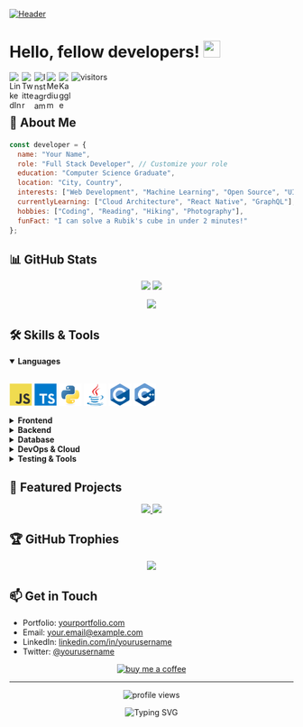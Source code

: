 <!-- Header Animation Banner -->
[![Header](https://raw.githubusercontent.com/yourusername/yourusername/main/assets/header-banner.gif)](https://yourusername.github.io/)

# Hello, fellow developers! <img src="https://raw.githubusercontent.com/yourusername/yourusername/main/assets/wave.gif" width="30px" height="30px" />

<!-- Social Media Links -->
<p>
<a href="https://www.linkedin.com/in/yourusername/" target="_blank">
  <img align="left" alt="LinkedIn" width="22px" src="https://raw.githubusercontent.com/peterthehan/peterthehan/master/assets/linkedin.svg" />
</a>
<a href="https://twitter.com/yourusername" target="_blank">
  <img align="left" alt="Twitter" width="22px" src="https://raw.githubusercontent.com/peterthehan/peterthehan/master/assets/twitter.svg" />
</a>
<a href="https://www.instagram.com/yourusername/" target="_blank">
  <img align="left" alt="Instagram" width="22px" src="https://raw.githubusercontent.com/hussainweb/hussainweb/main/icons/instagram.png" />
</a>
<a href="https://medium.com/@yourusername" target="_blank">
  <img align="left" alt="Medium" width="22px" src="https://cdn.jsdelivr.net/npm/simple-icons@v3/icons/medium.svg" />
</a>
<a href="https://www.kaggle.com/yourusername" target="_blank">
  <img align="left" alt="Kaggle" width="22px" src="https://www.vectorlogo.zone/logos/kaggle/kaggle-icon.svg" />
</a>
<img src="https://visitor-badge.glitch.me/badge?page_id=yourusername.yourusername" alt="visitors">
</p>

<br>

## 💫 About Me

```javascript
const developer = {
  name: "Your Name",
  role: "Full Stack Developer", // Customize your role
  education: "Computer Science Graduate",
  location: "City, Country",
  interests: ["Web Development", "Machine Learning", "Open Source", "UI/UX"],
  currentlyLearning: ["Cloud Architecture", "React Native", "GraphQL"],
  hobbies: ["Coding", "Reading", "Hiking", "Photography"],
  funFact: "I can solve a Rubik's cube in under 2 minutes!"
};
```

## 📊 GitHub Stats

<p align="center">
  <img height="180em" src="https://github-readme-stats.vercel.app/api?username=yourusername&show_icons=true&count_private=true&theme=tokyonight&hide_border=true"/>
  <img height="180em" src="https://github-readme-stats.vercel.app/api/top-langs/?username=yourusername&layout=compact&hide_border=true&theme=tokyonight&langs_count=6&hide=jupyter%20notebook,tex,css,php"/>
</p>

<p align="center">
  <img src="https://github-readme-streak-stats.herokuapp.com?user=yourusername&theme=tokyonight&hide_border=true&date_format=M%20j%5B%2C%20Y%5D">
</p>

## 🛠️ Skills & Tools

<details open>
  <summary><b>Languages</b></summary>
  <br>
  <p align="left">
    <img src="https://raw.githubusercontent.com/devicons/devicon/master/icons/javascript/javascript-original.svg" alt="javascript" width="40" height="40"/>
    <img src="https://raw.githubusercontent.com/devicons/devicon/master/icons/typescript/typescript-original.svg" alt="typescript" width="40" height="40"/>
    <img src="https://raw.githubusercontent.com/devicons/devicon/master/icons/python/python-original.svg" alt="python" width="40" height="40"/>
    <img src="https://raw.githubusercontent.com/devicons/devicon/master/icons/java/java-original.svg" alt="java" width="40" height="40"/>
    <img src="https://raw.githubusercontent.com/devicons/devicon/master/icons/c/c-original.svg" alt="c" width="40" height="40"/>
    <img src="https://raw.githubusercontent.com/devicons/devicon/master/icons/cplusplus/cplusplus-original.svg" alt="cplusplus" width="40" height="40"/>
  </p>
</details>

<details>
  <summary><b>Frontend</b></summary>
  <br>
  <p align="left">
    <img src="https://raw.githubusercontent.com/devicons/devicon/master/icons/html5/html5-original-wordmark.svg" alt="html5" width="40" height="40"/>
    <img src="https://raw.githubusercontent.com/devicons/devicon/master/icons/css3/css3-original-wordmark.svg" alt="css3" width="40" height="40"/>
    <img src="https://raw.githubusercontent.com/devicons/devicon/master/icons/react/react-original-wordmark.svg" alt="react" width="40" height="40"/>
    <img src="https://angular.io/assets/images/logos/angular/angular.svg" alt="angular" width="40" height="40"/>
    <img src="https://raw.githubusercontent.com/devicons/devicon/master/icons/bootstrap/bootstrap-plain-wordmark.svg" alt="bootstrap" width="40" height="40"/>
    <img src="https://raw.githubusercontent.com/devicons/devicon/master/icons/sass/sass-original.svg" alt="sass" width="40" height="40"/>
    <img src="https://www.vectorlogo.zone/logos/tailwindcss/tailwindcss-icon.svg" alt="tailwind" width="40" height="40"/>
  </p>
</details>

<details>
  <summary><b>Backend</b></summary>
  <br>
  <p align="left">
    <img src="https://raw.githubusercontent.com/devicons/devicon/master/icons/nodejs/nodejs-original-wordmark.svg" alt="nodejs" width="40" height="40"/>
    <img src="https://raw.githubusercontent.com/devicons/devicon/master/icons/express/express-original-wordmark.svg" alt="express" width="40" height="40"/>
    <img src="https://www.vectorlogo.zone/logos/springio/springio-icon.svg" alt="spring" width="40" height="40"/>
    <img src="https://raw.githubusercontent.com/devicons/devicon/master/icons/django/django-original.svg" alt="django" width="40" height="40"/>
    <img src="https://www.vectorlogo.zone/logos/pocoo_flask/pocoo_flask-icon.svg" alt="flask" width="40" height="40"/>
  </p>
</details>

<details>
  <summary><b>Database</b></summary>
  <br>
  <p align="left">
    <img src="https://raw.githubusercontent.com/devicons/devicon/master/icons/mongodb/mongodb-original-wordmark.svg" alt="mongodb" width="40" height="40"/>
    <img src="https://raw.githubusercontent.com/devicons/devicon/master/icons/mysql/mysql-original-wordmark.svg" alt="mysql" width="40" height="40"/>
    <img src="https://raw.githubusercontent.com/devicons/devicon/master/icons/postgresql/postgresql-original-wordmark.svg" alt="postgresql" width="40" height="40"/>
    <img src="https://www.vectorlogo.zone/logos/firebase/firebase-icon.svg" alt="firebase" width="40" height="40"/>
    <img src="https://raw.githubusercontent.com/devicons/devicon/master/icons/redis/redis-original-wordmark.svg" alt="redis" width="40" height="40"/>
  </p>
</details>

<details>
  <summary><b>DevOps & Cloud</b></summary>
  <br>
  <p align="left">
    <img src="https://raw.githubusercontent.com/devicons/devicon/master/icons/docker/docker-original-wordmark.svg" alt="docker" width="40" height="40"/>
    <img src="https://www.vectorlogo.zone/logos/kubernetes/kubernetes-icon.svg" alt="kubernetes" width="40" height="40"/>
    <img src="https://raw.githubusercontent.com/devicons/devicon/master/icons/amazonwebservices/amazonwebservices-original-wordmark.svg" alt="aws" width="40" height="40"/>
    <img src="https://www.vectorlogo.zone/logos/google_cloud/google_cloud-icon.svg" alt="gcp" width="40" height="40"/>
    <img src="https://www.vectorlogo.zone/logos/microsoft_azure/microsoft_azure-icon.svg" alt="azure" width="40" height="40"/>
    <img src="https://www.vectorlogo.zone/logos/heroku/heroku-icon.svg" alt="heroku" width="40" height="40"/>
    <img src="https://www.vectorlogo.zone/logos/jenkins/jenkins-icon.svg" alt="jenkins" width="40" height="40"/>
    <img src="https://www.vectorlogo.zone/logos/travis-ci/travis-ci-icon.svg" alt="travisci" width="40" height="40"/>
  </p>
</details>

<details>
  <summary><b>Testing & Tools</b></summary>
  <br>
  <p align="left">
    <img src="https://www.vectorlogo.zone/logos/jestjsio/jestjsio-icon.svg" alt="jest" width="40" height="40"/>
    <img src="https://www.vectorlogo.zone/logos/mochajs/mochajs-icon.svg" alt="mocha" width="40" height="40"/>
    <img src="https://raw.githubusercontent.com/simple-icons/simple-icons/6e46ec1fc23b60c8fd0d2f2ff46db82e16dbd75f/icons/cypress.svg" alt="cypress" width="40" height="40"/>
    <img src="https://www.vectorlogo.zone/logos/getpostman/getpostman-icon.svg" alt="postman" width="40" height="40"/>
    <img src="https://www.vectorlogo.zone/logos/git-scm/git-scm-icon.svg" alt="git" width="40" height="40"/>
    <img src="https://www.vectorlogo.zone/logos/figma/figma-icon.svg" alt="figma" width="40" height="40"/>
  </p>
</details>

## 📌 Featured Projects

<p align="center">
  <a href="https://github.com/yourusername/project1">
    <img src="https://github-readme-stats.vercel.app/api/pin/?username=yourusername&repo=project1&theme=tokyonight" />
  </a>
  <a href="https://github.com/yourusername/project2">
    <img src="https://github-readme-stats.vercel.app/api/pin/?username=yourusername&repo=project2&theme=tokyonight" />
  </a>
</p>

## 🏆 GitHub Trophies

<p align="center">
  <img src="https://github-profile-trophy.vercel.app/?username=yourusername&theme=nord&column=7" />
</p>

## 📫 Get in Touch

- Portfolio: [yourportfolio.com](https://yourportfolio.com)
- Email: [your.email@example.com](mailto:your.email@example.com)
- LinkedIn: [linkedin.com/in/yourusername](https://linkedin.com/in/yourusername)
- Twitter: [@yourusername](https://twitter.com/yourusername)

<p align="center">
  <a href="https://www.buymeacoffee.com/yourusername">
    <img src="https://cdn.buymeacoffee.com/buttons/v2/default-blue.png" height="50" width="210" alt="buy me a coffee" />
  </a>
</p>

---

<p align="center">
  <img src="https://komarev.com/ghpvc/?username=yourusername&label=Profile%20views&color=0e75b6&style=flat" alt="profile views" />
</p>

<!-- 
Fun fact section with typing animation (optional) - this requires a custom CSS component when you implement your site 
-->
<p align="center">
  <img src="https://readme-typing-svg.herokuapp.com?font=Fira+Code&pause=1000&color=6A5ACD&center=true&vCenter=true&width=435&lines=Always+learning+new+things;Full+Stack+Developer;Open+Source+Enthusiast;Problem+Solver" alt="Typing SVG" />
</p>
